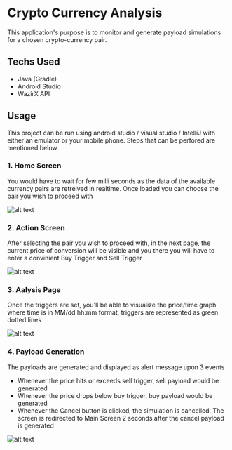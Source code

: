 # Crypto Currency Analysis

This application's purpose is to monitor and generate payload simulations for a chosen crypto-currency pair.


## Techs Used

- Java (Gradle)
- Android Studio
- WazirX API


## Usage

This project can be run using android studio / visual studio / IntelliJ with either an emulator or your mobile phone. Steps that can be perfored are mentioned below


### 1. Home Screen

You would have to wait for few milli seconds as the data of the available currency pairs are retreived in realtime. Once loaded you can choose the pair you wish to proceed with

![alt text](https://github.com/AnnachiPSP/CurrencyPairAnalysis/blob/master/img/home_screen.jpg)

### 2. Action Screen

After selecting the pair you wish to proceed with, in the next page, the current price of conversion will be visible and you there you will have to enter a convinient Buy Trigger and Sell Trigger

![alt text](https://github.com/AnnachiPSP/CurrencyPairAnalysis/blob/master/img/action_page.jpg)

### 3. Aalysis Page

Once the triggers are set, you'll be able to visualize the price/time graph where time is in MM/dd hh:mm format, triggers are represented as green dotted lines

![alt text](https://github.com/AnnachiPSP/CurrencyPairAnalysis/blob/master/img/analysis_page.jpg)

### 4. Payload Generation

The payloads are generated and displayed as alert message upon 3 events

- Whenever the price hits or exceeds sell trigger, sell payload would be generated
- Whenever the price drops below buy trigger, buy payload would be generated
- Whenever the Cancel button is clicked, the simulation is cancelled. The screen is redirected to Main Screen 2 seconds after the cancel payload is generated

![alt text](https://github.com/AnnachiPSP/CurrencyPairAnalysis/blob/master/img/payload.jpg)
